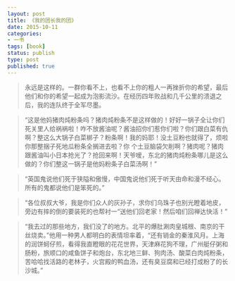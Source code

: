 ```yaml
---
layout: post
title: 《我的团长我的团》
date: 2015-10-11
categories:
- 一书
tags: [book]
status: publish
type: post
published: true
---
```


>永远是这样的。一群你看不上，也看不上你的粗人一再挫折你的希望，最后他们和你的希望一起成为泡影流沙。在经历四年败战和几千公里的溃退之后，我的连队终于全军尽墨。

>“这是他妈猪肉炖粉条吗？猪肉炖粉条不是这样做的！好好一锅子全让你们死关里人给祸祸啦！咋不放酱油呢？酱油招你们惹你们啦？你们跟白菜有仇啊？整这么大锅子白菜梆子？粉条啊！我的妈耶！没土豆粉也就得了，烦啦你那整捆子死地瓜粉条全搁进去啦？你 个土豆脑袋欠削啊？猪肉呢？猪肉跟酱油叫小日本抢光了？抢回来啊！天爷嗳，东北的猪肉炖粉条哪儿是这么做的？你们整这一锅子是他妈粉条子白菜汤啊！”

>“英国鬼说他们死于狭隘和傲慢，中国鬼说他们死于听天由命和漫不经心。所有的鬼都说他们是笨死的。”

>“各位叔叔大爷，我是你们众人的灰孙子，求你们乌珠子也别光瞪着地皮，旁边有摔的倒的要装死的也帮衬一“送他们回老家！然后咱们回禅达快活！”

>“我去过的那些地方，我们没了的地方。北平的爆肚涮肉皇城根、南京的干丝烧卖。”他用一种男人都明白的表情坦率着，“还有销金的秦淮风月。上海的润饼蚵仔煎，看得我直瞪眼的花花世界，天津麻花狗不理，广州艇仔粥和肠粉，旅顺口的咸鱼饼子和炮台，东北地三鲜、狗肉汤、酸菜白肉炖粉条，苦哈哈找活路的老林子，火宫殿的鸭血汤，还有臭豆腐和已经打成粉了的长沙城。”






